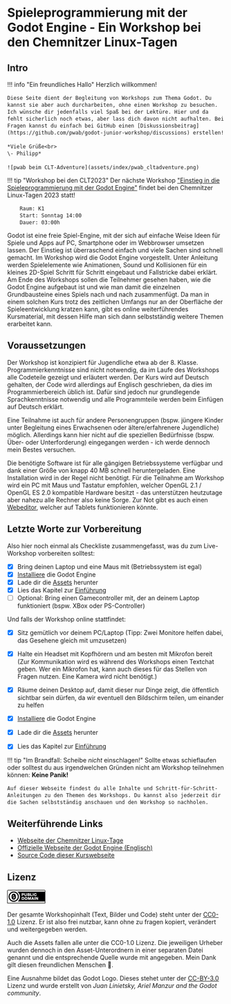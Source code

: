 # Spieleprogrammierung mit der Godot Engine - Ein Workshop bei den Chemnitzer Linux-Tagen

## Intro

!!! info "Ein freundliches Hallo"
	Herzlich willkommen!
	
	Diese Seite dient der Begleitung von Workshops zum Thema Godot. Du kannst sie aber auch durcharbeiten, ohne einen Workshop zu besuchen.
	Ich wünsche dir jedenfalls viel Spaß bei der Lektüre. Hier und da fehlt sicherlich noch etwas, aber lass dich davon nicht aufhalten. Bei Fragen kannst du einfach bei GitHub einen [Diskussionsbeitrag](https://github.com/pwab/godot-junior-workshop/discussions) erstellen!
	
	*Viele Grüße<br>
	\- Philipp*
	
	![pwab beim CLT-Adventure](assets/index/pwab_cltadventure.png)

!!! tip "Workshop bei den CLT2023"
	Der nächste Workshop ["Einstieg in die Spieleprogrammierung mit der Godot Engine"](https://chemnitzer.linux-tage.de/2023/de/programm/junior) findet bei den Chemnitzer Linux-Tagen 2023 statt!

		Raum: K1
		Start: Sonntag 14:00
		Dauer: 03:00h 

Godot ist eine freie Spiel-Engine, mit der sich auf einfache Weise Ideen für Spiele und Apps auf PC, Smartphone oder im Webbrowser umsetzen lassen. Der Einstieg ist überraschend einfach und viele Sachen sind schnell gemacht. Im Workshop wird die Godot Engine vorgestellt. Unter Anleitung werden Spielelemente wie Animationen, Sound und Kollisionen für ein kleines 2D-Spiel Schritt für Schritt eingebaut und Fallstricke dabei erklärt. Am Ende des Workshops sollen die Teilnehmer gesehen haben, wie die Godot Engine aufgebaut ist und wie man damit die einzelnen Grundbausteine eines Spiels nach und nach zusammenfügt. Da man in einem solchen Kurs trotz des zeitlichen Umfangs nur an der Oberfläche der Spieleentwicklung kratzen kann, gibt es online weiterführendes Kursmaterial, mit dessen Hilfe man sich dann selbstständig weitere Themen erarbeitet kann.

## Voraussetzungen

Der Workshop ist konzipiert für Jugendliche etwa ab der 8. Klasse. Programmierkenntnisse sind nicht notwendig, da im Laufe des Workshops alle Codeteile gezeigt und erläutert werden. Der Kurs wird auf Deutsch gehalten, der Code wird allerdings auf Englisch geschrieben, da dies im Programmierbereich üblich ist. Dafür sind jedoch nur grundlegende Sprachkenntnisse notwendig und alle Programmteile werden beim Einfügen auf Deutsch erklärt.

Eine Teilnahme ist auch für andere Personengruppen (bspw. jüngere Kinder unter Begleitung eines Erwachsenen oder ältere/erfahrenere Jugendliche) möglich. Allerdings kann hier nicht auf die speziellen Bedürfnisse (bspw. Über- oder Unterforderung) eingegangen werden - ich werde dennoch mein Bestes versuchen.

Die benötigte Software ist für alle gängigen Betriebssysteme verfügbar und dank einer Größe von knapp 40 MB schnell heruntergeladen. Eine Installation wird in der Regel nicht benötigt. Für die Teilnahme am Workshop wird ein PC mit Maus und Tastatur empfohlen, welcher OpenGL 2.1 / OpenGL ES 2.0 kompatible Hardware besitzt - das unterstützen heutzutage aber nahezu alle Rechner also keine Sorge. Zur Not gibt es auch einen [Webeditor](https://editor.godotengine.org/releases/latest/), welcher auf Tablets funktionieren könnte.

## Letzte Worte zur Vorbereitung

Also hier noch einmal als Checkliste zusammengefasst, was du zum Live-Workshop vorbereiten solltest:

- [x] Bring deinen Laptop und eine Maus mit (Betriebssystem ist egal)
- [x] [Installiere](introduction/03_installation.md) die Godot Engine
- [x] Lade dir die [Assets](assets/level3/assets.zip) herunter
- [x] Lies das Kapitel zur [Einführung](introduction/index.md)
- [ ] Optional: Bring einen Gamecontroller mit, der an deinem Laptop funktioniert (bspw. XBox oder PS-Controller)

Und falls der Workshop online stattfindet:

- [x] Sitz gemütlich vor deinem PC/Laptop (Tipp: Zwei Monitore helfen dabei, das Gesehene gleich mit umzusetzen)
- [x] Halte ein Headset mit Kopfhörern und am besten mit Mikrofon bereit (Zur Kommunikation wird es während des Workshops einen Textchat geben. Wer ein Mikrofon hat, kann auch dieses für das Stellen von Fragen nutzen. Eine Kamera wird nicht benötigt.)
- [x] Räume deinen Desktop auf, damit dieser nur Dinge zeigt, die öffentlich sichtbar sein dürfen, da wir eventuell den Bildschirm teilen, um einander zu helfen
- [x] [Installiere](introduction/03_installation.md) die Godot Engine
- [x] Lade dir die [Assets](assets/level3/assets.zip) herunter
- [x] Lies das Kapitel zur [Einführung](introduction/index.md)


!!! tip "Im Brandfall: Scheibe _nicht_ einschlagen!"
	Sollte etwas schieflaufen oder solltest du aus irgendwelchen Gründen nicht am Workshop teilnehmen können: **Keine Panik!**
	
	Auf dieser Webseite findest du alle Inhalte und Schritt-für-Schritt-Anleitungen zu den Themen des Workshops. Du kannst also jederzeit dir die Sachen selbstständig anschauen und den Workshop so nachholen.

## Weiterführende Links

- [Webseite der Chemnitzer Linux-Tage](https://chemnitzer.linux-tage.de/)
- [Offizielle Webseite der Godot Engine (Englisch)](https://godotengine.org/)
- [Source Code dieser Kurswebseite](https://github.com/pwab/godot-junior-workshop)

## Lizenz

![CC0 Lizenz Badge](assets/index/cc0_badge.png)

Der gesamte Workshopinhalt (Text, Bilder und Code) steht unter der [CC0-1.0](https://creativecommons.org/share-your-work/public-domain/cc0/) Lizenz. Er ist also frei nutzbar, kann ohne zu fragen kopiert, verändert und weitergegeben werden.

Auch die Assets fallen alle unter die CC0-1.0 Lizenz. Die jeweiligen Urheber wurden dennoch in den Asset-Unterordnern in einer separaten Datei genannt und die entsprechende Quelle wurde mit angegeben. Mein Dank gilt diesen freundlichen Menschen 💙.

Eine Ausnahme bildet das Godot Logo. Dieses stehet unter der [CC-BY-3.0](https://creativecommons.org/licenses/by/3.0/) Lizenz und wurde erstellt von _Juan Linietsky, Ariel Manzur and the Godot community_.